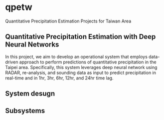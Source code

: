 # qpetw
Quantitative Precipitation Estimation Projects for Taiwan Area

## Quantitative Precipitation Estimation with Deep Neural Networks
In this project, we aim to develop an operational system that employs data-driven approach to perform predictions of quantitative precipitation in the Taipei area. Specifically, this system leverages deep neural network using RADAR, re-analysis, and sounding data as input to predict precipitation in real-time and in 1hr, 3hr, 6hr, 12hr, and 24hr time lag.


## System desugn


## Subsystems



